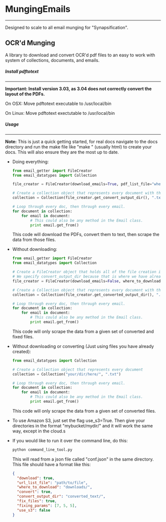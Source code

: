 # MungingEmails
---------------
Designed to scale to all email munging for "Synapsification".

## OCR'd Munging

A library to download and convert OCR'd pdf files to an easy to work with system of collections, documents, and emails.

##### Install pdftotext
---
**Important: Install version 3.03, as 3.04 does not correctly convert the layout of the PDFs.**

On OSX:
Move pdftotext executable to /usr/local/bin

On Linux:
Move pdftotext exectutable to /usr/local/bin

##### Usage
---
**Note:** This is just a quick getting started, for real docs navigate to the docs directory and run the make file like "make <type>" (usually html) to create your docs. This will also ensure they are the most up to date.

- Doing everything:
    ```python
    from email_getter import FileCreator
    from email_datatypes import Collection

    file_creator = FileCreator(download_emails=True, pdf_list_file="where/the/list/file/is", where_to_download="where/to/download/files", convert=True, convert_output_dir="where/to/store/the/.txts", fix_files=True, fixing_chops=[8, 5, 5])

    # Create a collection object that represents every document with the .txt extension.
    collection = Collection(file_creator.get_convert_output_dir(), ".txt")

    # Loop through every doc, then through every email.
    for document in collection:
        for email in document:
            # This could also be any method in the Email class.
            print email.get_from()
    ```

    This code will download the PDFs, convert them to text, then scrape the data from those files.

- Without downloading:
    ```python
    from email_getter import FileCreator
    from email_datatypes import Collection

    # Create a FileCreator object that holds all of the file creation information.
    # We specify convert_output_dir because that is where we have already stored the converted files.
    file_creator = FileCreator(download_emails=False, where_to_download="where/pdfs/are/stored", convert=True, convert_output_dir="dir_here", fix_files=True, fixing_chops=[8, 5, 5])

    # Create a Collection object that represents every document with the .txt extension.
    collection = Collection(file_creator.get_converted_output_dir(), ".txt")

    # Loop through every doc, then through every email.
    for document in collection:
        for email in document:
            # This could also be any method in the Email class.
            print email.get_from()
    ```

    This code will only scrape the data from a given set of converted and fixed files.

- Without downloading or converting (Just using files you have already created):
    ```python
    from email_datatypes import Collection

    # Create a Collection object that represents every document
    collection = Collection("your/dir/here/", ".txt")

    # Loop through every doc, then through every email.
    for document in collection:
        for email in document:
            # This could also be any method in the Email class.
            print email.get_from()
    ```

    This code will only scrape the data from a given set of converted files.

- To use Amazon S3, just set the flag use_s3=True. Then give your directories in the format "mybucket/mydir/" and it will work the same way, except in the cloud.s

- If you would like to run it over the command line, do this:
    ```bash
    python command_line_tool.py
    ```

    This will read from a json file called "conf.json" in the same directory. This file should have a format like this:

    ```json
    {
      "download": true,
      "url_list_file": "path/to/file",
      "where_to_download": "downloads/",
      "convert": true,
      "convert_output_dir": "converted_text/",
      "fix_files": true,
      "fixing_params": [7, 5, 5],
      "use_s3": false
  }
    ```
